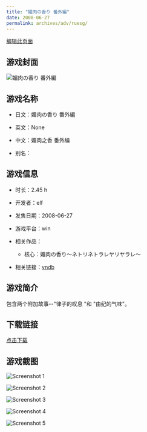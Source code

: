```yaml
---
title: "媚肉の香り 番外編"
date: 2008-06-27
permalink: archives/adv/ruesg/
---
```

[编辑此页面](https://github.com/ACG-3/ADV3-source/blob/main/source/_posts/%E5%AA%9A%E8%82%89%E3%81%AE%E9%A6%99%E3%82%8A%20%E7%95%AA%E5%A4%96%E7%B7%A8.md)

## 游戏封面

![媚肉の香り 番外編](https://pan.timero.xyz/d/onedrive/img_lib_001/%E5%AA%9A%E8%82%89%E3%81%AE%E9%A6%99%E3%82%8A%20%E7%95%AA%E5%A4%96%E7%B7%A8_cover.avif)


## 游戏名称

- 日文：媚肉の香り 番外編
- 英文：None
- 中文：媚肉之香 番外编

- 别名：


## 游戏信息

- 时长：2.45 h
- 开发者：elf
- 发售日期：2008-06-27
- 游戏平台：win
- 相关作品：
   - 核心：媚肉の香り～ネトリネトラレヤリヤラレ～

- 相关链接：[vndb](https://vndb.org/v10992)


## 游戏简介

包含两个附加故事--"律子的叹息 "和 "由纪的气味"。


## 下载链接

[点击下载](https://pan.timero.xyz/onedrive/adv_lib_001/%E5%AA%9A%E8%82%89%E3%81%AE%E9%A6%99%E3%82%8A%20%E7%95%AA%E5%A4%96%E7%B7%A8)


## 游戏截图


![Screenshot 1](https://pan.timero.xyz/d/onedrive/img_lib_001/%E5%AA%9A%E8%82%89%E3%81%AE%E9%A6%99%E3%82%8A%20%E7%95%AA%E5%A4%96%E7%B7%A8_Screenshot_1.avif)

![Screenshot 2](https://pan.timero.xyz/d/onedrive/img_lib_001/%E5%AA%9A%E8%82%89%E3%81%AE%E9%A6%99%E3%82%8A%20%E7%95%AA%E5%A4%96%E7%B7%A8_Screenshot_2.avif)

![Screenshot 3](https://pan.timero.xyz/d/onedrive/img_lib_001/%E5%AA%9A%E8%82%89%E3%81%AE%E9%A6%99%E3%82%8A%20%E7%95%AA%E5%A4%96%E7%B7%A8_Screenshot_3.avif)

![Screenshot 4](https://pan.timero.xyz/d/onedrive/img_lib_001/%E5%AA%9A%E8%82%89%E3%81%AE%E9%A6%99%E3%82%8A%20%E7%95%AA%E5%A4%96%E7%B7%A8_Screenshot_4.avif)

![Screenshot 5](https://pan.timero.xyz/d/onedrive/img_lib_001/%E5%AA%9A%E8%82%89%E3%81%AE%E9%A6%99%E3%82%8A%20%E7%95%AA%E5%A4%96%E7%B7%A8_Screenshot_5.avif)

